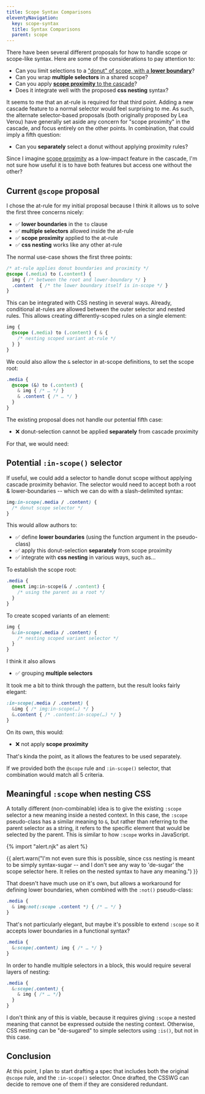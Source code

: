 ```yaml
---
title: Scope Syntax Comparisons
eleventyNavigation:
  key: scope-syntax
  title: Syntax Comparisons
  parent: scope
---
```


There have been several different proposals
for how to handle scope or scope-like syntax.
Here are some of the considerations to pay attention to:

- Can you limit selections to a ["donut" of scope, with a **lower boundary**][donut]?
- Can you wrap **multiple selectors** in a shared scope?
- Can you apply [**scope proximity** to the cascade][proximity]?
- Does it integrate well with the proposed **css nesting** syntax?

[donut]: ../explainer/#the-lower-boundary-or-ownership-problem-aka-donut-scope
[proximity]: ../explainer/#scope-proximity

It seems to me that an at-rule is required for that third point.
Adding a new cascade feature to a normal selector
would feel surprising to me.
As such, the alternate selector-based proposals
(both originally proposed by Lea Verou)
have generally set aside
any concern for "scope proximity" in the cascade,
and focus entirely on the other points.
In combination,
that could imply a fifth question:

- Can you **separately** select a donut without applying proximity rules?

Since I imagine [scope proximity](../cascade/)
as a low-impact feature in the cascade,
I'm not sure how useful it is to have both features
but access one without the other?

## Current `@scope` proposal

I chose the at-rule for my initial proposal
because I think it allows us to solve
the first three concerns nicely:

- ✅ **lower boundaries** in the `to` clause
- ✅ **multiple selectors** allowed inside the at-rule
- ✅ **scope proximity** applied to the at-rule
- ✅ **css nesting** works like any other at-rule

The normal use-case
shows the first three points:

```css
/* at-rule applies donut boundaries and proximity */
@scope (.media) to (.content) {
  img { /* between the root and lower-boundary */ }
  .content  { /* the lower boundary itself is in-scope */ }
}
```

This can be integrated with CSS nesting in several ways.
Already, conditional at-rules are allowed
between the outer selector and nested rules.
This allows creating differently-scoped rules
on a single element:

```css
img {
  @scope (.media) to (.content) { & {
    /* nesting scoped variant at-rule */
  } }
}
```

We could also allow
the `&` selector in at-scope definitions,
to set the scope root:

```css
.media {
  @scope (&) to (.content) {
    & img { /* … */ }
    & .content { /* … */ }
  }
}
```

The existing proposal does not handle
our potential fifth case:

- ❌ donut-selection cannot be applied **separately** from cascade proximity

For that, we would need:

## Potential `:in-scope()` selector

If useful,
we could add a selector to handle donut scope
without applying cascade proximity behavior.
The selector would need to accept both a root & lower-boundaries --
which we can do with a slash-delimited syntax:

```css
img:in-scope(.media / .content) {
  /* donut scope selector */
}
```

This would allow authors to:

- ✅ define **lower boundaries**
  (using the function argument in the pseudo-class)
- ✅ apply this donut-selection **separately** from scope proximity
- ✅ integrate with **css nesting** in various ways, such as...

To establish the scope root:

```css
.media {
  @nest img:in-scope(& / .content) {
    /* using the parent as a root */
  }
}
```

To create scoped variants of an element:

```css
img {
  &:in-scope(.media / .content) {
    /* nesting scoped variant selector */
  }
}
```

I think it also allows

- ✅ grouping **multiple selectors**

It took me a bit to think through the pattern,
but the result looks fairly elegant:

```css
:in-scope(.media / .content) {
  &img { /* img:in-scope(…) */ }
  &.content { /* .content:in-scope(…) */ }
}
```

On its own, this would:

- ❌ not apply **scope proximity**

That's kinda the point,
as it allows the features to be used separately.

If we provided both the `@scope` rule and `:in-scope()` selector,
that combination would match all 5 criteria.

## Meaningful `:scope` when nesting CSS

A totally different (non-combinable) idea
is to give the existing `:scope` selector
a new meaning inside a nested context.
In this case, the `:scope` pseudo-class
has a similar meaning to `&`,
but rather than referring to the parent selector as a string,
it refers to the specific element
that would be selected by the parent.
This is similar to how `:scope` works in JavaScript.

{% import "alert.njk" as alert %}

{{ alert.warn("I'm not even sure this is possible,
since css nesting is meant to be simply syntax-sugar --
and I don't see any way to 'de-sugar' the scope selector here.
It relies on the nested syntax to have any meaning.") }}

That doesn't have much use on it's own,
but allows a workaround for defining lower boundaries,
when combined with the `:not()` pseudo-class:

```css
.media {
  & img:not(:scope .content *) { /* … */ }
}
```

That's not particularly elegant,
but maybe it's possible to
extend `:scope` so it accepts lower boundaries
in a functional syntax?

```css
.media {
  &:scope(.content) img { /* … */ }
}
```

In order to handle multiple selectors in a block,
this would require several layers of nesting:

```css
.media {
  &:scope(.content) {
    & img { /* … */}
  }
}
```

I don't think any of this is viable,
because it requires giving `:scope`
a nested meaning that cannot be expressed
outside the nesting context.
Otherwise, CSS nesting can be "de-sugared"
to simple selectors using `:is()`,
but not in this case.

## Conclusion

At this point,
I plan to start drafting a spec
that includes both the original `@scope` rule,
and the `:in-scope()` selector.
Once drafted,
the CSSWG can decide to remove one of them
if they are considered redundant.
